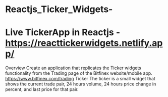 
# Reactjs_Ticker_Widgets-

# Live TickerApp in Reactjs - https://reacttickerwidgets.netlify.app/
Overview Create an application that replicates the  Ticker widgets functionality from the Trading page of the Bitfinex website/mobile app. https://www.bitfinex.com/trading  Ticker The ticker is a small widget that shows the current trade pair, 24 hours volume, 24 hours price change in percent, and last price for that pair.
